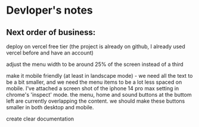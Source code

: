 # Devloper's notes

## Next order of business:

deploy on vercel free tier (the project is already on github, I already used vercel before and have an account)

adjust the menu width to be around 25% of the screen instead of a third

make it mobile friendly (at least in landscape mode) - we need all the text to be a bit smaller, and we need the menu items to be a lot less spaced on mobile. I've attached a screen shot of the iphone 14 pro max setting in chrome's 'inspect' mode. the menu, home and sound buttons at the buttom left are currently overlapping the content. we should make these buttons smaller in both desktop and mobile. 

create clear documentation


